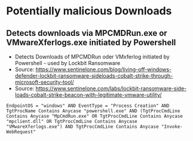 # Potentially malicious Downloads

## Detects downloads via MPCMDRun.exe or VMwareXferlogs.exe initiated by Powershell

 - Detects Downloads of MPCMDRun oder VMxferlog initiated by Powershell - used by Lockbit Ransomware
 - Source: https://www.sentinelone.com/blog/living-off-windows-defender-lockbit-ransomware-sideloads-cobalt-strike-through-microsoft-security-tool/
 - Source: https://www.sentinelone.com/labs/lockbit-ransomware-side-loads-cobalt-strike-beacon-with-legitimate-vmware-utility/

```STARQuery
EndpointOS = "windows" AND EventType = "Process Creation" AND TgtProcName Contains Anycase "powershell.exe" AND (TgtProcCmdLine Contains Anycase "MpCmdRun.exe" OR TgtProcCmdLine Contains Anycase "mpclient.dll" OR TgtProcCmdLine Contains Anycase "VMwareXferlogs.exe") AND TgtProcCmdLine Contains Anycase "Invoke-WebRequest"
```